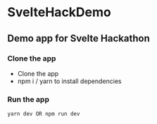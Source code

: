 # SvelteHackDemo

## Demo app for Svelte Hackathon

### Clone the app

- Clone the app
- npm i / yarn to install dependencies

### Run the app
```
yarn dev OR npm run dev
```
